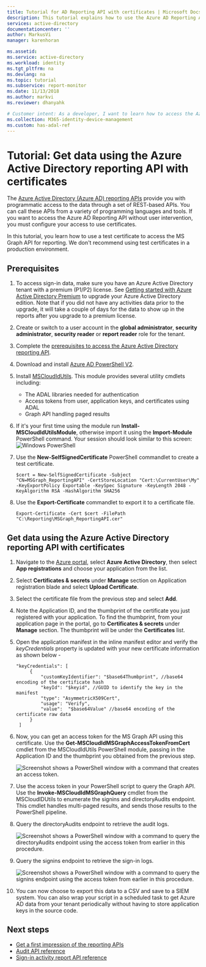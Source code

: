 ```yaml
---
title: Tutorial for AD Reporting API with certificates | Microsoft Docs
description: This tutorial explains how to use the Azure AD Reporting API with certificate credentials to get data from directories without user intervention. 
services: active-directory
documentationcenter: ''
author: MarkusVi
manager: karenhoran

ms.assetid: 
ms.service: active-directory
ms.workload: identity
ms.tgt_pltfrm: na
ms.devlang: na
ms.topic: tutorial
ms.subservice: report-monitor
ms.date: 11/13/2018
ms.author: markvi
ms.reviewer: dhanyahk 

# Customer intent: As a developer, I want to learn how to access the Azure AD reporting API using certificates so that I can create an application that does not require user intervention to access reports.
ms.collection: M365-identity-device-management
ms.custom: has-adal-ref
---
```


# Tutorial: Get data using the Azure Active Directory reporting API with certificates

The [Azure Active Directory (Azure AD) reporting APIs](concept-reporting-api.md) provide you with programmatic access to the data through a set of REST-based APIs. You can call these APIs from a variety of programming languages and tools. If you want to access the Azure AD Reporting API without user intervention, you must configure your access to use certificates.

In this tutorial, you learn how to use a test certificate to access the MS Graph API for reporting. We don't recommend using test certificates in a production environment. 

## Prerequisites

1. To access sign-in data, make sure you have an Azure Active Directory tenant with a premium (P1/P2) license. See [Getting started with Azure Active Directory Premium](../fundamentals/active-directory-get-started-premium.md) to upgrade your Azure Active Directory edition. Note that if you did not have any activities data prior to the upgrade, it will take a couple of days for the data to show up in the reports after you upgrade to a premium license. 

2. Create or switch to a user account in the **global administrator**, **security administrator**, **security reader** or **report reader** role for the tenant. 

3. Complete the [prerequisites to access the Azure Active Directory reporting API](howto-configure-prerequisites-for-reporting-api.md). 

4. Download and install [Azure AD PowerShell V2](https://github.com/Azure/azure-docs-powershell-azuread/blob/master/docs-conceptual/azureadps-2.0/install-adv2.md).

5. Install [MSCloudIdUtils](https://www.powershellgallery.com/packages/MSCloudIdUtils/). This module provides several utility cmdlets including:
    - The ADAL libraries needed for authentication
    - Access tokens from user, application keys, and certificates using ADAL
    - Graph API handling paged results

6. If it's your first time using the module run **Install-MSCloudIdUtilsModule**, otherwise import it using the **Import-Module** PowerShell command. Your session should look similar to this screen:
    ![Windows PowerShell](./media/tutorial-access-api-with-certificates/module-install.png)
  
7. Use the **New-SelfSignedCertificate** PowerShell commandlet to create a test certificate.

   ```
   $cert = New-SelfSignedCertificate -Subject "CN=MSGraph_ReportingAPI" -CertStoreLocation "Cert:\CurrentUser\My" -KeyExportPolicy Exportable -KeySpec Signature -KeyLength 2048 -KeyAlgorithm RSA -HashAlgorithm SHA256
   ```

8. Use the **Export-Certificate** commandlet to export it to a certificate file.

   ```
   Export-Certificate -Cert $cert -FilePath "C:\Reporting\MSGraph_ReportingAPI.cer"

   ```

## Get data using the Azure Active Directory reporting API with certificates

1. Navigate to the [Azure portal](https://portal.azure.com), select **Azure Active Directory**, then select **App registrations** and choose your application from the list. 

2. Select **Certificates & secrets** under **Manage** section on Application registration blade and select **Upload Certificate**.

3. Select the certificate file from the previous step and select **Add**. 

4. Note the Application ID, and the thumbprint of the certificate you just registered with your application. To find the thumbprint, from your application page in the portal, go to **Certificates & secrets** under **Manage** section. The thumbprint will be under the **Certificates** list.

5. Open the application manifest in the inline manifest editor and verify the *keyCredentials* property is updated with your new certificate information as shown below - 

   ```
   "keyCredentials": [
        {
            "customKeyIdentifier": "$base64Thumbprint", //base64 encoding of the certificate hash
            "keyId": "$keyid", //GUID to identify the key in the manifest
            "type": "AsymmetricX509Cert",
            "usage": "Verify",
            "value":  "$base64Value" //base64 encoding of the certificate raw data
        }
    ]
   ``` 
6. Now, you can get an access token for the MS Graph API using this certificate. Use the **Get-MSCloudIdMSGraphAccessTokenFromCert** cmdlet from the MSCloudIdUtils PowerShell module, passing in the Application ID and the thumbprint you obtained from the previous step. 

   ![Screenshot shows a PowerShell window with a command that creates an access token.](./media/tutorial-access-api-with-certificates/getaccesstoken.png)

7. Use the access token in your PowerShell script to query the Graph API. Use the **Invoke-MSCloudIdMSGraphQuery** cmdlet from the MSCloudIDUtils to enumerate the signins and directoryAudits endpoint. This cmdlet handles multi-paged results, and sends those results to the PowerShell pipeline.

8. Query the directoryAudits endpoint to retrieve the audit logs. 

   ![Screenshot shows a PowerShell window with a command to query the directoryAudits endpoint using the access token from earlier in this procedure.](./media/tutorial-access-api-with-certificates/query-directoryAudits.png)

9. Query the signins endpoint to retrieve the sign-in logs.

    ![Screenshot shows a PowerShell window with a command to query the signins endpoint using the access token from earlier in this procedure.](./media/tutorial-access-api-with-certificates/query-signins.png)

10. You can now choose to export this data to a CSV and save to a SIEM system. You can also wrap your script in a scheduled task to get Azure AD data from your tenant periodically without having to store application keys in the source code. 

## Next steps

* [Get a first impression of the reporting APIs](concept-reporting-api.md)
* [Audit API reference](/graph/api/resources/directoryaudit) 
* [Sign-in activity report API reference](/graph/api/resources/signin)
